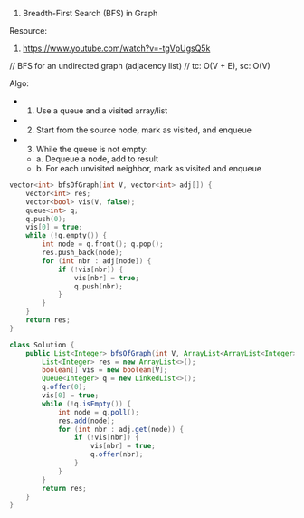 1. Breadth-First Search (BFS) in Graph

Resource:
1. https://www.youtube.com/watch?v=-tgVpUgsQ5k

// BFS for an undirected graph (adjacency list)
// tc: O(V + E), sc: O(V)

Algo:
- 1. Use a queue and a visited array/list
- 2. Start from the source node, mark as visited, and enqueue
- 3. While the queue is not empty:
    - a. Dequeue a node, add to result
    - b. For each unvisited neighbor, mark as visited and enqueue

```cpp
vector<int> bfsOfGraph(int V, vector<int> adj[]) {
    vector<int> res;
    vector<bool> vis(V, false);
    queue<int> q;
    q.push(0);
    vis[0] = true;
    while (!q.empty()) {
        int node = q.front(); q.pop();
        res.push_back(node);
        for (int nbr : adj[node]) {
            if (!vis[nbr]) {
                vis[nbr] = true;
                q.push(nbr);
            }
        }
    }
    return res;
}
```

```java
class Solution {
    public List<Integer> bfsOfGraph(int V, ArrayList<ArrayList<Integer>> adj) {
        List<Integer> res = new ArrayList<>();
        boolean[] vis = new boolean[V];
        Queue<Integer> q = new LinkedList<>();
        q.offer(0);
        vis[0] = true;
        while (!q.isEmpty()) {
            int node = q.poll();
            res.add(node);
            for (int nbr : adj.get(node)) {
                if (!vis[nbr]) {
                    vis[nbr] = true;
                    q.offer(nbr);
                }
            }
        }
        return res;
    }
}
```
